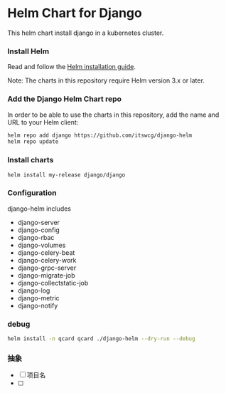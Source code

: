 # Helm Chart for Django
This helm chart install django in a kubernetes cluster.

### Install Helm
Read and follow the [Helm installation guide](https://helm.sh/docs/intro/install/).

Note: The charts in this repository require Helm version 3.x or later.

### Add the Django Helm Chart repo
In order to be able to use the charts in this repository, add the name and URL to your Helm client:
```bash
helm repo add django https://github.com/itswcg/django-helm
helm repo update
```

### Install charts
```bash
helm install my-release django/django
```

### Configuration
django-helm includes

* django-server
* django-config
* django-rbac
* django-volumes
* django-celery-beat
* django-celery-work
* django-grpc-server
* django-migrate-job
* django-collectstatic-job
* django-log
* django-metric
* django-notify

### debug
```bash
helm install -n qcard qcard ./django-helm --dry-run --debug
```

### 抽象
- [ ] 项目名
- [ ] 